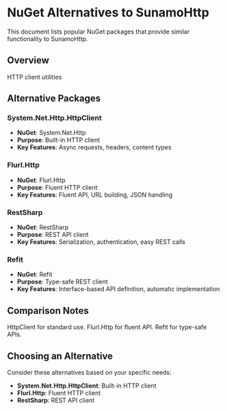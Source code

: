 # NuGet Alternatives to SunamoHttp

This document lists popular NuGet packages that provide similar functionality to SunamoHttp.

## Overview

HTTP client utilities

## Alternative Packages

### System.Net.Http.HttpClient
- **NuGet**: System.Net.Http
- **Purpose**: Built-in HTTP client
- **Key Features**: Async requests, headers, content types

### Flurl.Http
- **NuGet**: Flurl.Http
- **Purpose**: Fluent HTTP client
- **Key Features**: Fluent API, URL building, JSON handling

### RestSharp
- **NuGet**: RestSharp
- **Purpose**: REST API client
- **Key Features**: Serialization, authentication, easy REST calls

### Refit
- **NuGet**: Refit
- **Purpose**: Type-safe REST client
- **Key Features**: Interface-based API definition, automatic implementation

## Comparison Notes

HttpClient for standard use. Flurl.Http for fluent API. Refit for type-safe APIs.

## Choosing an Alternative

Consider these alternatives based on your specific needs:
- **System.Net.Http.HttpClient**: Built-in HTTP client
- **Flurl.Http**: Fluent HTTP client
- **RestSharp**: REST API client

